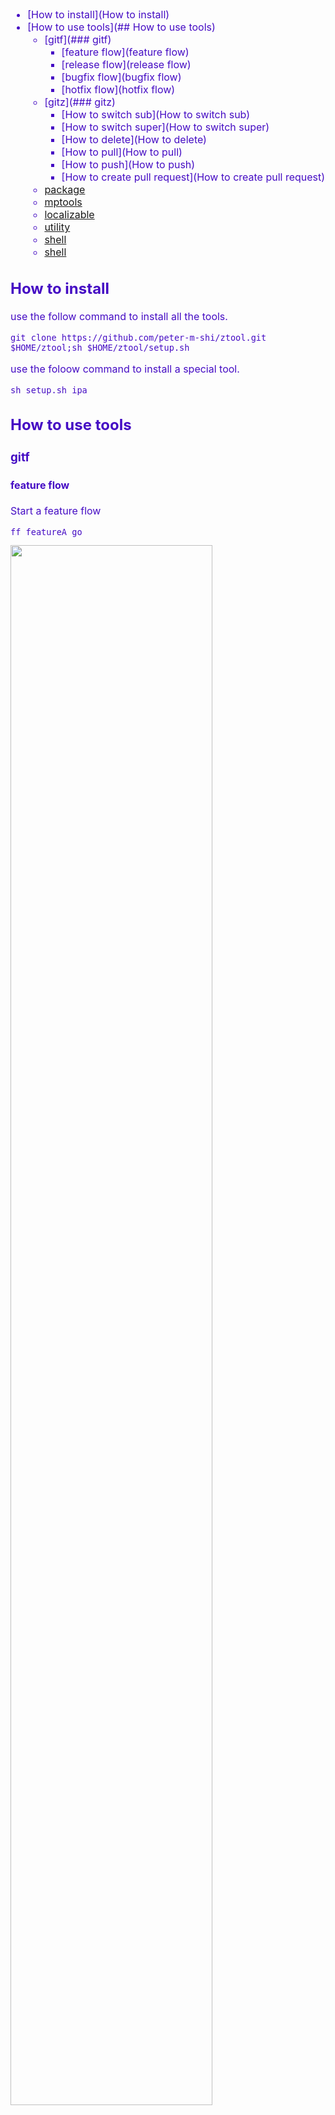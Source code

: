 
<font color="#450cc4" size = "3px">	

- [How to install](How to install)
- [How to use tools](## How to use tools)
	- [gitf](### gitf)
		- [feature flow](feature flow)
		- [release flow](release flow)
		- [bugfix flow](bugfix flow)
		- [hotfix flow](hotfix flow)
	- [gitz](### gitz)
		- [How to switch sub](How to switch sub)
		- [How to switch super](How to switch super)
		- [How to delete](How to delete)
		- [How to pull](How to pull)
		- [How to push](How to push)
		- [How to create pull request](How to create pull request)
	- [package](package)
	- [mptools](mptools)
	- [localizable](localizable)
	- [utility](utility)
	- [shell](shell)
	- <a href="### shell">shell</a>

## How to install

use the follow command to install all the tools.

	git clone https://github.com/peter-m-shi/ztool.git $HOME/ztool;sh $HOME/ztool/setup.sh

use the foloow command to install a special tool.

	sh setup.sh ipa
	
## How to use tools



### gitf ###


#### feature flow ####

Start a feature flow

	ff featureA go
 
<img src="gitz/res/ff-go.gif" width="80%" height="80%" />

Create a feature branch merge pull request

	ff featureA pr

<img src="gitz/res/ff-pr.gif" width="80%" height="80%" />

Finish a feature flow

	ff featureA ok

<img src="gitz/res/ff-ok.gif" width="80%" height="80%" />

#### release flow ####

Start a release flow

	fr 5.0.0 go

<img src="gitz/res/fr-go.gif" width="80%" height="80%" />

Create a release branch merge pull request

	fr 5.0.0 pr

<img src="gitz/res/fr-pr.gif" width="80%" height="80%" />

Finish a release flow

	fr 5.0.0 ok

<img src="gitz/res/fr-ok.gif" width="80%" height="80%" />

#### bugfix flow ####

Start a bugfix flow

	fb JIRA-4902 go

Create a bugfix branch merge pull request

	fb JIRA-4902 pr
	
Finish a bugfix flow

	fb JIRA-4902 ok

#### hotfix flow ####

Start a hotfix flow

	fh adCrash go

Create a hotfix branch merge pull request

	fh adCrash pr
	
Finish a hotfix flow

	fh adCrash ok
	
### gitz ###

#### How to switch sub
Create a sub personal branch:

	zb

<img src="gitz/res/zb.gif" width="80%" height="80%" />
<img src="gitz/res/zb2.gif" width="80%" height="80%" />

#### How to switch super###
Switch back to super branch:

	zp

<img src="gitz/res/zp.gif" width="80%" height="80%" />

#### How to delete###
Delete both local and remote branch:
	
	zd feature-newTest

<img src="gitz/res/zd.gif" width="80%" height="80%" />

#### How to pull###
Pull update from remote

	zl

#### How to push###
Push update to remote

	zh

<img src="gitz/res/zh.gif" width="80%" height="80%" />

#### How to create pull request###
Create a pull request to stash server

	zr

<img src="gitz/res/zr.gif" width="80%" height="80%" />

### package

Change xcode project configuration by gien config file

	pkg -env dev.cfg
	
Build xcode project

	pkg -build

Build xcode project by Debug or Release

	pkg -build Debug
	
Clean xcode project

	pkg -clean
	
Make ipa file

	pkg -make

Batch make ipa file

	pkg -bat

Env configuration
	
	[Use ':' to define Action && Object]
	|							Action							|		Object			  |
	|			Key 		  |flag|			Value 			|subObj|		Obj 	  |
	GCC_PREPROCESSOR_DEFINITIONS++DEBUG=1 INHOUCE_LOC=0 OTHER=1:Widget<-Project.xcodeproj

	Action flag:
	[>>]
	Use 'key>>value' Set key-value in Action: 
	CFBundleIdentifier>>com.company.product

	[++]
	Use 'key++value' add key-value in Action:
	GCC_PREPROCESSOR_DEFINITIONS++A=1 B=3 C=3

	[Object]
	Use 'subObj<-Obj' define target of project:
	Widget<-Project.xcodeproj

	[Object Support Type]
	.plist
	.entitlements
	.xcodeproj
	.file(only format)

Make configuration

1、Defined by action
	
filed|description|remark
:---------------|:---------------	|:---------------
Build Mode| argument used in 'pkg -b [debug/release]'
Build Time| the time when build/make | %Y%m%d%H%M%S

2、Defined in Info.plist

filed|description|remark
:---------------|:---------------	|:---------------
Product Name|Bundle name|String type, etc. "Product"
Product Version|Bundle versions string, short|String type, etc. "6.2.0"
Build Version|Bundle version | Interger type, etc. 620

3、Custom filed defined in Info.plist
	
filed|description|remark
:---------------|:---------------	|:---------------
Product Stage|APP_STAGE|String type, etc. "stage 1"
Git Version|APP_GIT_REVISION
Channel|APP_CHANNEL|String type, etc. "91"
Environment|APP_ENV|Interger type,0-DevEnv 1-TestEnv 2-GreyEnv 3-ReleaseEnv
Custom|APP_CUSTOM|String type, etc. "custom filed"

4、Fields prioprity in ipa name:
	
	{Product Name}\_{Product Version}\_{Build Mode}\_{Product Stage}\_{Build Time}\_{Channel}\_{Environment}\_{Custom}\_{Build Version}\_{Git Version}

5、Enable build version auto increase 

	set CFBundleVersionAutoIncrease=1 in Info.plist

	
### mptools

List all the provisionprofile file

	mplist
	
Remove all the provisionprofile file

	mpclean
	
Install provisionprofile file

	mpinstall xxx.provisionprofile
	
Install provisionprofile folder

	mpinstall ./Download/Profiles/

# localizable

Use locinit to init configrure in  localizable folder
	
	locinit

Use loc2s to convert xls to strings file
	
	loc2s

Use loc2x to convert strings file to xls
	
	loc2x
	
Use lochelp to show help info
	
	lochelp
	
# utility

Quik start project by Xcode

	xx
	
Quik start project by AppCode

	aa
	
Quik start project by Android Studio

	ss
	
### shell

change shell to zsh

	sh setup.sh shell
   
